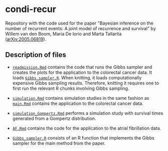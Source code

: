 # condi-recur

Repository with the code used for the paper "Bayesian inference on the number
of recurrent events: A joint model of recurrence and survival" by Willem van
den Boom, Maria De Iorio and Marta Tallarita
([arXiv:2005.06819](https://arxiv.org/abs/2005.06819)).


## Description of files

* [`readmission.Rmd`](readmission.Rmd) contains the code that runs the Gibbs
sampler and creates the plots for the application to the colorectal cancer
data. It loads [`Gibbs_sampler.R`](Gibbs_sampler.R). When knitting, it loads
computationally expensive Gibbs sampling results. Therefore, knitting it
requires one to first run the relevant R chunks involving Gibbs sampling.

* [`simulation.Rmd`](simulation.Rmd) contains simulation studies in the same
fashion as [`main.Rmd`](main.Rmd) contains the application to the colorectal
cancer data.

* [`simulation_Gompertz.Rmd`](simulation_Gompertz.Rmd) performs a simulation
study with survival times generated from a Gompertz distribution.

* [`AF.Rmd`](AF.Rmd) contains the code for the application to the atrial
fibrillation data.

* [`Gibbs_sampler.R`](Gibbs_sampler.R) consists of an R function that
implements the Gibbs sampler for the main method from the paper.